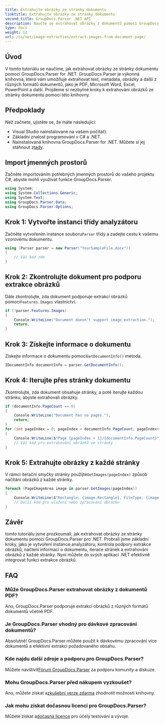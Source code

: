 ```yaml
---
title: Extrahujte obrázky ze stránky dokumentu
linktitle: Extrahujte obrázky ze stránky dokumentu
second_title: GroupDocs.Parser .NET API
description: Naučte se extrahovat obrázky z dokumentů pomocí GroupDocs.Parser for .NET. Vylepšete své možnosti zpracování dokumentů.
type: docs
weight: 12
url: /cs/net/image-extraction/extract-images-from-document-page/
---
```

## Úvod
V tomto tutoriálu se naučíme, jak extrahovat obrázky ze stránky dokumentu pomocí GroupDocs.Parser for .NET. GroupDocs.Parser je výkonná knihovna, která vám umožňuje extrahovat text, metadata, obrázky a další z různých formátů dokumentů, jako je PDF, Microsoft Word, Excel, PowerPoint a další. Projdeme si nezbytné kroky k extrahování obrázků ze stránky dokumentu pomocí této knihovny.
## Předpoklady
Než začnete, ujistěte se, že máte následující:
- Visual Studio nainstalované na vašem počítači.
- Základní znalost programování v C# a .NET.
- Nainstalovaná knihovna GroupDocs.Parser for .NET. Můžete si jej stáhnout z[tady](https://releases.groupdocs.com/parser/net/).

## Import jmenných prostorů
Začněte importováním potřebných jmenných prostorů do vašeho projektu C#, abyste mohli využívat funkce GroupDocs.Parser.
```csharp
using System;
using System.Collections.Generic;
using System.Text;
using GroupDocs.Parser.Data;
using GroupDocs.Parser.Options;
```
## Krok 1: Vytvořte instanci třídy analyzátoru
 Začněte vytvořením instance souboru`Parser` třídy a zadejte cestu k vašemu vzorovému dokumentu.
```csharp
using (Parser parser = new Parser("YourSampleFile.docx"))
{
    // Váš kód zde
}
```
## Krok 2: Zkontrolujte dokument pro podporu extrakce obrázků
 Dále zkontrolujte, zda dokument podporuje extrakci obrázků pomocí`Features.Images` vlastnictví.
```csharp
if (!parser.Features.Images)
{
    Console.WriteLine("Document doesn't support image extraction.");
    return;
}
```
## Krok 3: Získejte informace o dokumentu
 Získejte informace o dokumentu pomocí`GetDocumentInfo()` metoda.
```csharp
IDocumentInfo documentInfo = parser.GetDocumentInfo();
```
## Krok 4: Iterujte přes stránky dokumentu
Zkontrolujte, zda dokument obsahuje stránky, a poté iterujte každou stránku, abyste extrahovali obrázky.
```csharp
if (documentInfo.PageCount == 0)
{
    Console.WriteLine("Document has no pages.");
    return;
}
for (int pageIndex = 0; pageIndex < documentInfo.PageCount; pageIndex++)
{
    Console.WriteLine($"Page {pageIndex + 1}/{documentInfo.PageCount}");
    // Váš kód pro extrahování obrázků ze stránky
}
```
## Krok 5: Extrahujte obrázky z každé stránky
 V rámci iterační smyčky stránky použijte`GetImages(pageIndex)` způsob načítání obrázků z každé stránky.
```csharp
foreach (PageImageArea image in parser.GetImages(pageIndex))
{
    Console.WriteLine($"Rectangle: {image.Rectangle}, FileType: {image.FileType}");
    // Další kód pro uložení nebo zpracování obrázku
}
```

## Závěr
tomto tutoriálu jsme prozkoumali, jak extrahovat obrázky ze stránky dokumentu pomocí GroupDocs.Parser pro .NET. Probrali jsme základní kroky, jako je vytvoření instance analyzátoru, kontrola podpory extrakce obrázků, načtení informací o dokumentu, iterace stránek a extrahování obrázků z každé stránky. Nyní můžete do svých aplikací .NET efektivně integrovat funkci extrakce obrázků.

## FAQ
### Může GroupDocs.Parser extrahovat obrázky z dokumentů PDF?
Ano, GroupDocs.Parser podporuje extrakci obrázků z různých formátů dokumentů včetně PDF.
### Je GroupDocs.Parser vhodný pro dávkové zpracování dokumentů?
Absolutně! GroupDocs.Parser můžete použít k dávkovému zpracování více dokumentů a efektivní extrakci požadovaného obsahu.
### Kde najdu další zdroje a podporu pro GroupDocs.Parser?
 Můžete navštívit[Fórum GroupDocs.Parser](https://forum.groupdocs.com/c/parser/17) za podporu komunity a diskuze.
### Mohu GroupDocs.Parser před nákupem vyzkoušet?
 Ano, můžete získat a[zkušební verze zdarma](https://releases.groupdocs.com/) zhodnotit možnosti knihovny.
### Jak mohu získat dočasnou licenci pro GroupDocs.Parser?
 Můžete získat a[dočasná licence](https://purchase.groupdocs.com/temporary-license/) pro účely testování a vývoje.